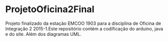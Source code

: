 # ProjetoOficina2Final
Projeto finalizado da estação EMCOO 1903 para a disciplina de Oficina de Integração 2 2015-1.Este repositório contém a codificação do arduino, java e do site. Além dos diagramas UML.
